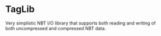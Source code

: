 # TagLib
Very simplistic NBT I/O library that supports both reading and writing of both uncompressed and compressed NBT data.